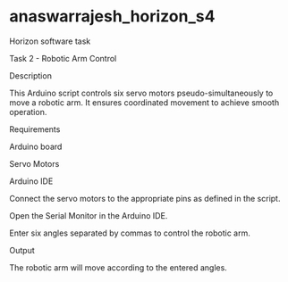 # anaswarrajesh_horizon_s4
Horizon software task

Task 2 - Robotic Arm Control

Description

This Arduino script controls six servo motors pseudo-simultaneously to move a robotic arm. It ensures coordinated movement to achieve smooth operation.

Requirements

Arduino board

Servo Motors

Arduino IDE

Connect the servo motors to the appropriate pins as defined in the script.

Open the Serial Monitor in the Arduino IDE.

Enter six angles separated by commas to control the robotic arm.

Output

The robotic arm will move according to the entered angles.
